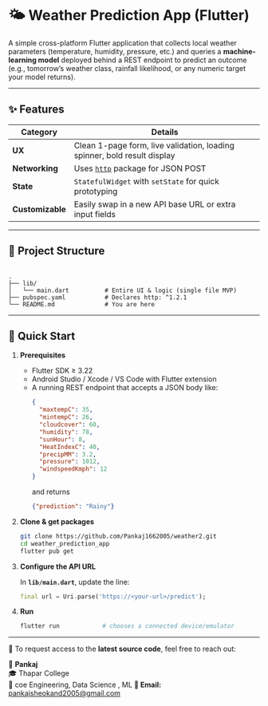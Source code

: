 # 🌤️ Weather Prediction App (Flutter)

A simple cross-platform Flutter application that collects local weather parameters (temperature, humidity, pressure, etc.) and queries a **machine-learning model** deployed behind a REST endpoint to predict an outcome (e.g., tomorrow’s weather class, rainfall likelihood, or any numeric target your model returns).


---

## ✨ Features
| Category | Details |
|----------|---------|
| **UX**   | Clean 1-page form, live validation, loading spinner, bold result display |
| **Networking** | Uses [`http`](https://pub.dev/packages/http) package for JSON POST |
| **State** | `StatefulWidget` with `setState` for quick prototyping |
| **Customizable** | Easily swap in a new API base URL or extra input fields |

---

## 📂 Project Structure
```

.
├── lib/
│   └── main.dart          # Entire UI & logic (single file MVP)
├── pubspec.yaml           # Declares http: ^1.2.1
└── README.md              # You are here

````

---

## 🚀 Quick Start

1. **Prerequisites**

   - Flutter SDK ≥ 3.22  
   - Android Studio / Xcode / VS Code with Flutter extension  
   - A running REST endpoint that accepts a JSON body like:
     ```json
     {
       "maxtempC": 35,
       "mintempC": 26,
       "cloudcover": 60,
       "humidity": 78,
       "sunHour": 8,
       "HeatIndexC": 40,
       "precipMM": 3.2,
       "pressure": 1012,
       "windspeedKmph": 12
     }
     ```
     and returns  
     ```json
     {"prediction": "Rainy"}
     ```

2. **Clone & get packages**

   ```bash
   git clone https://github.com/Pankaj1662005/weather2.git
   cd weather_prediction_app
   flutter pub get


3. **Configure the API URL**

   In **`lib/main.dart`**, update the line:

   ```dart
   final url = Uri.parse('https://<your-url>/predict');
   ```

4. **Run**

   ```bash
   flutter run            # chooses a connected device/emulator
   ```

---
📩 To request access to the **latest source code**, feel free to reach out:

👤 **Pankaj**  
🎓 Thapar College  
📌 coe Engineering, Data Science , ML
**📧 Email:** pankajsheokand2005@gmail.com


